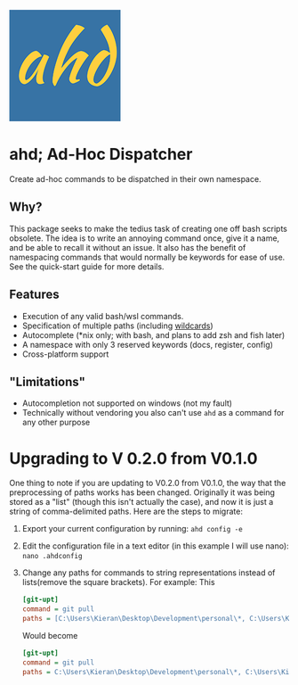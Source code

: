 ![ahd-logo](https://raw.githubusercontent.com/Descent098/ahd/master/docs/img/ahd-logo.png)



# ahd; Ad-Hoc Dispatcher

Create ad-hoc commands to be dispatched in their own namespace.



## Why?

This package seeks to make the tedius task of creating one off bash scripts obsolete. The idea is to write an annoying command once, give it a name, and be able to recall it without an issue. It also has the benefit of namespacing commands that would normally be keywords for ease of use. See the quick-start guide for more details.



## Features

- Execution of any valid bash/wsl commands.
- Specification of multiple paths (including [wildcards](/en/latest/usage/#wildcards-and-cross-platform-paths))
- Autocomplete (\*nix only; with bash, and plans to add zsh and fish later)
- A namespace with only 3 reserved keywords (docs, register, config)
- Cross-platform support



## "Limitations"

- Autocompletion not supported on windows (not my fault)
- Technically without vendoring you also can't use ```ahd``` as a command for any other purpose



# Upgrading to V 0.2.0 from V0.1.0

One thing to note if you are updating to V0.2.0 from V0.1.0, the way that the preprocessing of paths works has been changed. Originally it was being stored as a "list" (though this isn't actually the case), and  now it is just a string of comma-delimited paths. Here are the steps to migrate:



1. Export your current configuration by running:
    ```ahd config -e```

2. Edit the configuration file in a text editor (in this example I will use nano):
    ```nano .ahdconfig```

3. Change any paths for commands to string representations instead of lists(remove the square brackets). For example:
    This

    ```ini
    [git-upt]
    command = git pull
    paths = [C:\Users\Kieran\Desktop\Development\personal\*, C:\Users\Kieran\Desktop\Development\Canadian Coding\*]
    
    ```

    Would become

    ```ini
    [git-upt]
    command = git pull
    paths = C:\Users\Kieran\Desktop\Development\personal\*, C:\Users\Kieran\Desktop\Development\Canadian Coding\*
    ```

    

